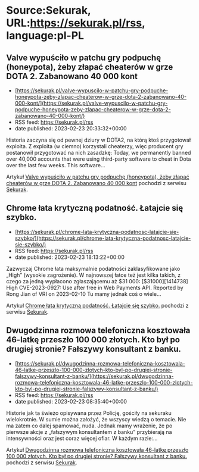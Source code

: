 # Source:Sekurak, URL:https://sekurak.pl/rss, language:pl-PL

## Valve wypuściło w patchu gry podpuchę (honeypota), żeby złapać cheaterów w grze DOTA 2. Zabanowano 40 000 kont
 - [https://sekurak.pl/valve-wypuscilo-w-patchu-gry-podpuche-honeypota-zeby-zlapac-cheaterow-w-grze-dota-2-zabanowano-40-000-kont/](https://sekurak.pl/valve-wypuscilo-w-patchu-gry-podpuche-honeypota-zeby-zlapac-cheaterow-w-grze-dota-2-zabanowano-40-000-kont/)
 - RSS feed: https://sekurak.pl/rss
 - date published: 2023-02-23 20:33:32+00:00

<p>Historia zaczyna się od pewnej dziury w DOTA2, na którą ktoś przygotował exploita. Z exploita (w ciemno) korzystali cheaterzy, więc producent gry postanowił przygotować na nich zasadzkę: Today, we permanently banned over 40,000 accounts that were using third-party software to cheat in Dota over the last few weeks. This software...</p>
<p>Artykuł <a href="https://sekurak.pl/valve-wypuscilo-w-patchu-gry-podpuche-honeypota-zeby-zlapac-cheaterow-w-grze-dota-2-zabanowano-40-000-kont/" rel="nofollow">Valve wypuściło w patchu gry podpuchę (honeypota), żeby złapać cheaterów w grze DOTA 2. Zabanowano 40 000 kont</a> pochodzi z serwisu <a href="https://sekurak.pl" rel="nofollow">Sekurak</a>.</p>

## Chrome łata krytyczną podatność. Łatajcie się szybko.
 - [https://sekurak.pl/chrome-lata-krytyczna-podatnosc-latajcie-sie-szybko/](https://sekurak.pl/chrome-lata-krytyczna-podatnosc-latajcie-sie-szybko/)
 - RSS feed: https://sekurak.pl/rss
 - date published: 2023-02-23 18:13:22+00:00

<p>Zazwyczaj Chrome łata maksymalnie podatności zaklasyfikowane jako &#8222;High&#8221; (wysokie zagrożenie). W najnowszej łatce też jest kilka takich, z czego za jedną wypłacono zgłaszającemu aż $31 000: [$31000][1414738] High CVE-2023-0927: Use after free in Web Payments API. Reported by Rong Jian of VRI on 2023-02-10 Tu mamy jednak coś o wiele...</p>
<p>Artykuł <a href="https://sekurak.pl/chrome-lata-krytyczna-podatnosc-latajcie-sie-szybko/" rel="nofollow">Chrome łata krytyczną podatność. Łatajcie się szybko.</a> pochodzi z serwisu <a href="https://sekurak.pl" rel="nofollow">Sekurak</a>.</p>

## Dwugodzinna rozmowa telefoniczna kosztowała 46-latkę przeszło 100 000 złotych. Kto był po drugiej stronie? Fałszywy konsultant z banku.
 - [https://sekurak.pl/dwugodzinna-rozmowa-telefoniczna-kosztowala-46-latke-przeszlo-100-000-zlotych-kto-byl-po-drugiej-stronie-falszywy-konsultant-z-banku/](https://sekurak.pl/dwugodzinna-rozmowa-telefoniczna-kosztowala-46-latke-przeszlo-100-000-zlotych-kto-byl-po-drugiej-stronie-falszywy-konsultant-z-banku/)
 - RSS feed: https://sekurak.pl/rss
 - date published: 2023-02-23 08:35:40+00:00

<p>Historie jak ta świeżo opisywana przez Policję, gościły na sekuraku wielokrotnie. W sumie można założyć, że wszyscy wiedzą o temacie. Nie ma zatem co dalej spamować, nuda. Jednak mamy wrażenie, że po pierwsze akcje z &#8222;fałszywym konsultantem z banku&#8221; przybierają na intensywności oraz jest coraz więcej ofiar. W każdym razie:...</p>
<p>Artykuł <a href="https://sekurak.pl/dwugodzinna-rozmowa-telefoniczna-kosztowala-46-latke-przeszlo-100-000-zlotych-kto-byl-po-drugiej-stronie-falszywy-konsultant-z-banku/" rel="nofollow">Dwugodzinna rozmowa telefoniczna kosztowała 46-latkę przeszło 100 000 złotych. Kto był po drugiej stronie? Fałszywy konsultant z banku.</a> pochodzi z serwisu <a href="https://sekurak.pl" rel="nofollow">Sekurak</a>.</p>

